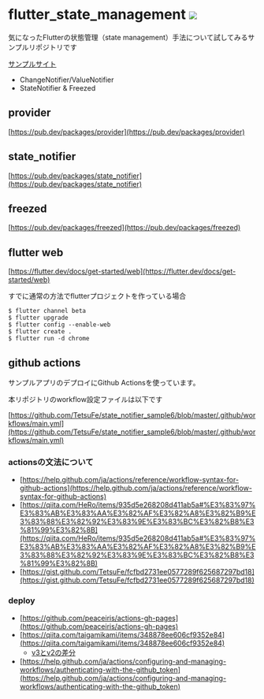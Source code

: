 # flutter_state_management ![](https://github.com/tetsufe/state_notifier_sample6/workflows/Flutter%20CI/badge.svg)
気になったFlutterの状態管理（state management）手法について試してみるサンプルリポジトリです

[サンプルサイト](https://tetsufe.github.io/state_notifier_sample6/)

- ChangeNotifier/ValueNotifier
- StateNotifier & Freezed


## provider
[https://pub.dev/packages/provider](https://pub.dev/packages/provider)


## state_notifier
[https://pub.dev/packages/state_notifier](https://pub.dev/packages/state_notifier)


## freezed
[https://pub.dev/packages/freezed](https://pub.dev/packages/freezed)


## flutter web
[https://flutter.dev/docs/get-started/web](https://flutter.dev/docs/get-started/web)

すでに通常の方法でflutterプロジェクトを作っている場合

```
$ flutter channel beta
$ flutter upgrade
$ flutter config --enable-web
$ flutter create .
$ flutter run -d chrome
```


## github actions
サンプルアプリのデプロイにGithub Actionsを使っています。

本リポジトリのworkflow設定ファイルは以下です

[https://github.com/TetsuFe/state_notifier_sample6/blob/master/.github/workflows/main.yml](https://github.com/TetsuFe/state_notifier_sample6/blob/master/.github/workflows/main.yml)


### actionsの文法について
- [https://help.github.com/ja/actions/reference/workflow-syntax-for-github-actions](https://help.github.com/ja/actions/reference/workflow-syntax-for-github-actions)
- [https://qiita.com/HeRo/items/935d5e268208d411ab5a#%E3%83%97%E3%83%AB%E3%83%AA%E3%82%AF%E3%82%A8%E3%82%B9%E3%83%88%E3%82%92%E3%83%9E%E3%83%BC%E3%82%B8%E3%81%99%E3%82%8B](https://qiita.com/HeRo/items/935d5e268208d411ab5a#%E3%83%97%E3%83%AB%E3%83%AA%E3%82%AF%E3%82%A8%E3%82%B9%E3%83%88%E3%82%92%E3%83%9E%E3%83%BC%E3%82%B8%E3%81%99%E3%82%8B)
- [https://gist.github.com/TetsuFe/fcfbd2731ee0577289f625687297bd18](https://gist.github.com/TetsuFe/fcfbd2731ee0577289f625687297bd18)

### deploy
- [https://github.com/peaceiris/actions-gh-pages](https://github.com/peaceiris/actions-gh-pages)
- [https://qiita.com/taigamikami/items/348878ee606cf9352e84](https://qiita.com/taigamikami/items/348878ee606cf9352e84)
    - [v3とv2の差分](https://github.com/peaceiris/actions-gh-pages/issues/123)
- [https://help.github.com/ja/actions/configuring-and-managing-workflows/authenticating-with-the-github_token](https://help.github.com/ja/actions/configuring-and-managing-workflows/authenticating-with-the-github_token)
